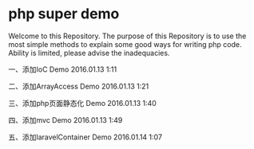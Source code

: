 # php super demo
Welcome to this Repository.
The purpose of this Repository is to use the most simple methods to explain some good ways for writing php code.
Ability is limited, please advise the inadequacies.

一、添加IoC Demo 2016.01.13 1:11

二、添加ArrayAccess Demo 2016.01.13 1:21

三、添加php页面静态化 Demo 2016.01.13 1:40

四、添加mvc Demo 2016.01.13 1:49

五、添加laravelContainer Demo 2016.01.14 1:07

